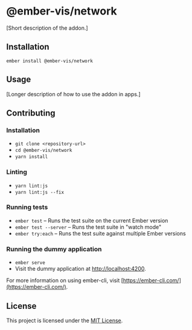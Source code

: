 @ember-vis/network
==============================================================================

[Short description of the addon.]

Installation
------------------------------------------------------------------------------

```
ember install @ember-vis/network
```


Usage
------------------------------------------------------------------------------

[Longer description of how to use the addon in apps.]


Contributing
------------------------------------------------------------------------------

### Installation

* `git clone <repository-url>`
* `cd @ember-vis/network`
* `yarn install`

### Linting

* `yarn lint:js`
* `yarn lint:js --fix`

### Running tests

* `ember test` – Runs the test suite on the current Ember version
* `ember test --server` – Runs the test suite in "watch mode"
* `ember try:each` – Runs the test suite against multiple Ember versions

### Running the dummy application

* `ember serve`
* Visit the dummy application at [http://localhost:4200](http://localhost:4200).

For more information on using ember-cli, visit [https://ember-cli.com/](https://ember-cli.com/).

License
------------------------------------------------------------------------------

This project is licensed under the [MIT License](LICENSE.md).
